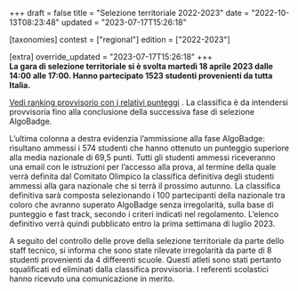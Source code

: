 +++
draft = false
title = "Selezione territoriale 2022-2023"
date = "2022-10-13T08:23:48"
updated = "2023-07-17T15:26:18"

[taxonomies]
contest = ["regional"]
edition = ["2022-2023"]

[extra]
override_updated = "2023-07-17T15:26:18"
+++
**<br/>La gara di selezione territoriale si è svolta martedì 18 aprile 2023 dalle 14:00 alle 17:00. Hanno partecipato 1523 studenti provenienti da tutta Italia.** <br/>
<!-- more -->

[Vedi ranking provvisorio con i relativi punteggi](/oldsite/220/territoriali_classifica_aprile_2023.xlsx) . La classifica è da intendersi provvisoria fino alla conclusione della successiva fase di selezione AlgoBadge.

L’ultima colonna a destra evidenzia l’ammissione alla fase AlgoBadge: risultano ammessi i 574 studenti che hanno ottenuto un punteggio superiore alla media nazionale di 69,5 punti. Tutti gli studenti ammessi riceveranno una email con le istruzioni per l’accesso alla prova, al termine della quale verrà definita dal Comitato Olimpico la classifica definitiva degli studenti ammessi alla gara nazionale che si terrà il prossimo autunno. La classifica definitiva sarà composta selezionando i 100 partecipanti della nazionale tra coloro che avranno superato AlgoBadge senza irregolarità, sulla base di punteggio e fast track, secondo i criteri indicati nel regolamento. L’elenco definitivo verrà quindi pubblicato entro la prima settimana di luglio 2023.

A seguito del controllo delle prove della selezione territoriale da parte dello staff tecnico, si informa che sono state rilevate irregolarità da parte di 8 studenti provenienti da 4 differenti scuole. Questi atleti sono stati pertanto squalificati ed eliminati dalla classifica provvisoria. I referenti scolastici hanno ricevuto una comunicazione in merito.
